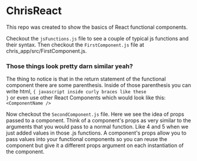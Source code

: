 # ChrisReact

This repo was created to show the basics of React functional components.

Checkout the <code>jsFunctions.js</code> file to see a couple of typical js functions and their syntax.
Then checkout the <code>FirstComponent.js</code> file at chris_app/src/FirstComponent.js.
### Those things look pretty darn similar yeah?

The thing to notice is that in the return statement of the functional component there are some parenthesis. Inside of those parenthesis you can write html, <code>{ javascript inside curly braces like these }</code> or even use other React Components which would look like this: <code><ComponentName \/></code>

Now checkout the <code>SecondComponent.js</code> file. Here we see the idea of props passed to a component. Think of a component's props as very similar to the arguments that you would pass to a normal function. Like 4 and 5 when we just added values in those .js functions. A component's props allow you to pass values into your functional components so you can reuse the component but give it a different props argument on each instantiation of the component.